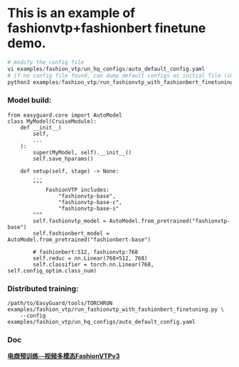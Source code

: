 # This is an example of fashionvtp+fashionbert finetune demo.

```python
# modify the config file
vi examples/fashion_vtp/un_hq_configs/auto_default_config.yaml
# if no config file found, can dump default configs as initial file (in your local machine)
python3 examples/fashion_vtp/run_fashionvtp_with_fashionbert_finetuning.py  --print_config > examples/fashion_vtp/un_hq_configs/auto_default_config.yaml
```

### Model build:
```
from easyguard.core import AutoModel
class MyModel(CruiseModule):
    def __init__(
        self,
        ...
    ):
        super(MyModel, self).__init__()
        self.save_hparams()

    def setup(self, stage) -> None:
        ...
        """
            FashionVTP includes: 
                "fashionvtp-base", 
                "fashionvtp-base-c",
                "fashionvtp-base-s"
        """
        self.fashionvtp_model = AutoModel.from_pretrained("fashionvtp-base")
        self.fashionbert_model = AutoModel.from_pretrained("fashionbert-base")

        # fashionbert:512, fashionvtp:768
        self.reduc = nn.Linear(768+512, 768) 
        self.classifier = torch.nn.Linear(768, self.config_optim.class_num)
```

### Distributed training:
```
/path/to/EasyGuard/tools/TORCHRUN examples/fashion_vtp/run_fashionvtp_with_fashionbert_finetuning.py \
    --config examples/fashion_vtp/un_hq_configs/auto_default_config.yaml
```

### Doc
[**电商预训练--视频多模态FashionVTPv3**](https://bytedance.feishu.cn/docx/GQlRd5J65oCOQBxRLqcc3qXBnth)